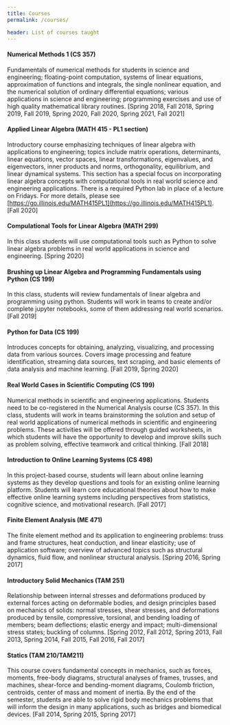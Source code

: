 ```yaml
---
title: Courses
permalink: /courses/

header: List of courses taught
---
```



<a name="cs357"></a>
#### Numerical Methods 1 (CS 357)

Fundamentals of numerical methods for students in science and engineering; floating-point computation, systems of linear equations, approximation of functions and integrals, the single nonlinear equation, and the numerical solution of ordinary differential equations; various applications in science and engineering; programming exercises and use of high quality mathematical library routines. [Spring  2018, Fall 2018, Spring 2019, Fall 2019, Spring 2020, Fall 2020, Spring 2021, Fall 2021]


<a name="math415"></a>
#### Applied Linear Algebra (MATH 415 - PL1 section)

Introductory course emphasizing techniques of linear algebra with applications to engineering; topics include matrix operations, determinants, linear equations, vector spaces, linear transformations, eigenvalues, and eigenvectors, inner products and norms, orthogonality, equilibrium, and linear dynamical systems. This section has a special focus on incorporating linear algebra concepts with computational tools in real world science and engineering applications. There is a required Python lab in place of a lecture on Fridays. For more details, please see [https://go.illinois.edu/MATH415PL1](https://go.illinois.edu/MATH415PL1). [Fall 2020]

<a name="math299la"></a>
#### Compulational Tools for Linear Algebra (MATH 299)
In this class students will use computational tools such as Python to solve linear algebra problems in real world applications in science and engineering.
[Spring 2020]

<a name="cs199la"></a>
#### Brushing up Linear Algebra and Programming Fundamentals using Python (CS 199)
In this class, students will review fundamentals of linear algebra and programming using python. Students will work in teams to create and/or complete jupyter notebooks, some of them addressing real world scenarios.
[Fall 2019]

<a name="cs199py"></a>
#### Python for Data (CS 199)
Introduces concepts for obtaining, analyzing, visualizing, and processing data from various sources. Covers image processing and feature identification, streaming data sources, text scraping, and basic elements of data analysis and machine learning.
[Fall 2019, Spring 2020]

<a name="cs199ap"></a>
#### Real World Cases in Scientific Computing (CS 199)
Numerical methods in scientific and engineering applications. Students need to be co-registered in the Numerical Analysis course (CS 357). In this class, students will work in teams brainstorming the solution and setup of real world applications of numerical methods in scientific and engineering problems. These activities will be offered through guided worksheets, in which students will have the opportunity to develop and improve skills such as problem solving, effective teamwork and critical thinking.
[Fall 2018]

<a name="cs498onl"></a>
#### Introduction to Online Learning Systems (CS 498)
In this project-based course, students will learn about online learning systems as they develop questions and tools for an existing online learning platform. Students will learn core educational theories about how to make effective online learning systems including perspectives from statistics, cognitive science, and motivational research.
[Fall 2017]

<a name="me471"></a>
#### Finite Element Analysis (ME 471)
The finite element method and its application to engineering problems: truss and frame structures, heat conduction, and linear elasticity; use of application software; overview of advanced topics such as structural dynamics, fluid flow, and nonlinear structural analysis. [Spring 2016, Spring 2017]


<a name="tam251"></a>
#### Introductory Solid Mechanics (TAM 251)
Relationship between internal stresses and deformations produced by external forces acting on deformable bodies, and design principles based on mechanics of solids: normal stresses, shear stresses, and deformations produced by tensile, compressive, torsional, and bending loading of members; beam deflections; elastic energy and impact; multi-dimensional stress states; buckling of columns. [Spring 2012, Fall 2012, Spring 2013, Fall 2013, Spring 2014, Fall 2015, Fall 2016, Fall 2017]

<a name="tam210"></a>
#### Statics (TAM 210/TAM211)
This course covers fundamental concepts in mechanics, such as forces, moments, free-body diagrams, structural analyses of frames, trusses, and machines, shear-force and bending-moment diagrams, Coulomb friction, centroids, center of mass and moment of inertia. By the end of the semester, students are able to solve rigid body mechanics problems that will inform the design in many applications, such as bridges and biomedical devices. [Fall 2014, Spring 2015, Spring 2017]
